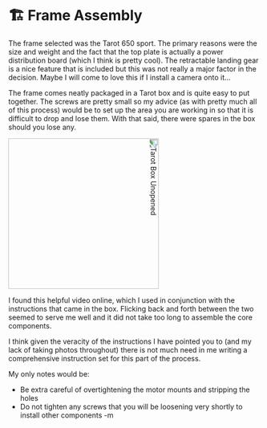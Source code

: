 # 🏗️ Frame Assembly

The frame selected was the Tarot 650 sport. The primary reasons were the size and weight and the fact that the top plate is actually a power distribution board (which I think is pretty cool). The retractable landing gear is a nice feature that is included but this was not really a major factor in the decision. Maybe I will come to love this if I install a camera onto it...

The frame comes neatly packaged in a Tarot box and is quite easy to put together. The screws are pretty small so my advice (as with pretty much all of this process) would be to set up the area you are working in so that it is difficult to drop and lose them. With that said, there were spares in the box should you lose any.

<img src="https://github.com/user-attachments/assets/b6f35656-e8de-40e5-a918-06dcd72c66b1" alt="Tarot Box Unopened" style="width:300px; height:auto; transform: rotate(90deg); transition: transform 0.5s ease;">


I found this helpful video online, which I used in conjunction with the instructions that came in the box. Flicking back and forth between the two seemed to serve me well and it did not take too long to assemble the core components.

I think given the veracity of the instructions I have pointed you to (and my lack of taking photos throughout) there is not much need in me writing a comprehensive instruction set for this part of the process.

My only notes would be:

- Be extra careful of overtightening the motor mounts and stripping the holes
- Do not tighten any screws that you will be loosening very shortly to install other components
-m 